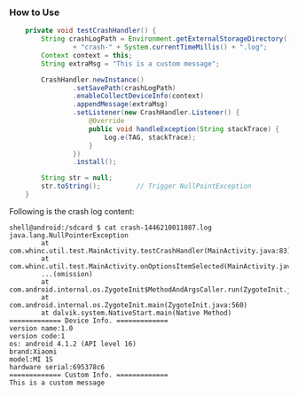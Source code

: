 
### How to Use

```java
    private void testCrashHandler() {
        String crashLogPath = Environment.getExternalStorageDirectory() + File.separator
                + "crash-" + System.currentTimeMillis() + ".log";
        Context context = this;
        String extraMsg = "This is a custom message";

        CrashHandler.newInstance()
                .setSavePath(crashLogPath)
                .enableCollectDeviceInfo(context)
                .appendMessage(extraMsg)
                .setListener(new CrashHandler.Listener() {
                    @Override
                    public void handleException(String stackTrace) {
                        Log.e(TAG, stackTrace);
                    }
                })
                .install();

        String str = null;
        str.toString();         // Trigger NullPointException
    }
```

Following is the crash log content:

    shell@android:/sdcard $ cat crash-1446210011087.log
    java.lang.NullPointerException
            at com.whinc.util.test.MainActivity.testCrashHandler(MainActivity.java:83)
            at com.whinc.util.test.MainActivity.onOptionsItemSelected(MainActivity.java:52)
            ...(omission)
            at com.android.internal.os.ZygoteInit$MethodAndArgsCaller.run(ZygoteInit.java:793)
            at com.android.internal.os.ZygoteInit.main(ZygoteInit.java:560)
            at dalvik.system.NativeStart.main(Native Method)
    ============= Device Info. =============
    version name:1.0
    version code:1
    os: android 4.1.2 (API level 16)
    brand:Xiaomi
    model:MI 1S
    hardware serial:695378c6
    ============= Custom Info. =============
    This is a custom message
